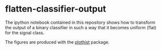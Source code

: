 flatten-classifier-output
===========================

The ipython notebook contained in this repository shows how to transform the output of a binary classifier in such a way that it becomes uniform (flat) for the signal class.

The figures are produced with the [plothist](https://github.com/cyrraz/plothist) package.
